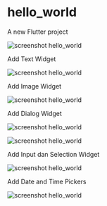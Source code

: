 # hello_world

A new Flutter project

![screenshot hello_world](images/01.jpg)

Add Text Widget

![screenshot hello_world](images/02.jpg)

Add Image Widget

![screenshot hello_world](images/03.png)

Add Dialog Widget

![screenshot hello_world](images/05_1.jpg)

![screenshot hello_world](images/05_2.jpg)

Add Input dan Selection Widget

![screenshot hello_world](images/06.jpg)

Add Date and Time Pickers

![screenshot hello_world](images/07.jpg)